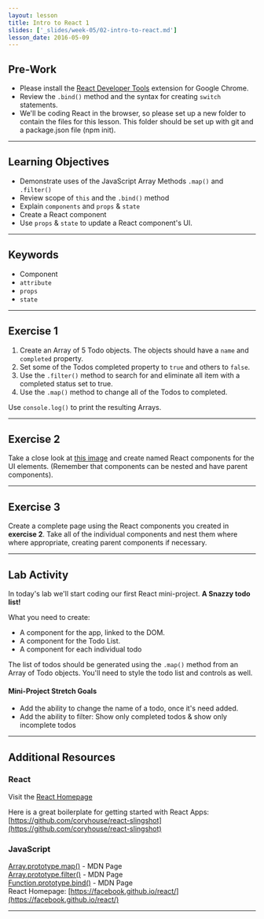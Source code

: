 ```yaml
---
layout: lesson
title: Intro to React 1
slides: ['_slides/week-05/02-intro-to-react.md']
lesson_date: 2016-05-09
---
```


## Pre-Work

- Please install the [React Developer Tools](https://chrome.google.com/webstore/detail/react-developer-tools/fmkadmapgofadopljbjfkapdkoienihi?hl=en) extension for Google Chrome.
- Review the `.bind()` method and the syntax for creating `switch` statements.
- We'll be coding React in the browser, so please set up a new folder to contain the files for this lesson.
This folder should be set up with git and a package.json file (npm init).

---

## Learning Objectives

- Demonstrate uses of the JavaScript Array Methods `.map()` and `.filter()`
- Review scope of `this` and the `.bind()` method
- Explain `components` and `props` & `state`
- Create a React component
- Use `props` & `state` to update a React component's UI.

---

## Keywords

- Component
- `attribute`
- `props`
- `state`

---

## Exercise 1

1. Create an Array of 5 Todo objects. The objects should have a `name` and `completed` property.
2. Set some of the Todos completed property to `true` and others to `false`.
3. Use the `.filter()` method to search for and eliminate all item with a completed status set to true.
4. Use the `.map()` method to change all of the Todos to completed.

Use `console.log()` to print the resulting Arrays.

---

## Exercise 2

Take a close look at [this image](/public/img/slide-assets/airbnb-components.png) and
create named React components for the UI elements. (Remember that components can be nested and have parent components).

---

## Exercise 3

Create a complete page using the React components you created in **exercise 2**. Take all of the individual components and nest them where 
where appropriate, creating parent components if necessary.

---

## Lab Activity

In today's lab we'll start coding our first React mini-project. **A Snazzy todo list!**

What you need to create:
- A component for the app, linked to the DOM.
- A component for the Todo List.
- A component for each individual todo

The list of todos should be generated using the `.map()` method from an Array of Todo objects.
You'll need to style the todo list and controls as well.

#### Mini-Project Stretch Goals
- Add the ability to change the name of a todo, once it's need added.
- Add the ability to filter: Show only completed todos & show only incomplete todos

---

## Additional Resources

### React

Visit the [React Homepage](https://facebook.github.io/react/)

Here is a great boilerplate for getting started with React Apps:
[https://github.com/coryhouse/react-slingshot](https://github.com/coryhouse/react-slingshot)


### JavaScript

[Array.prototype.map()](https://developer.mozilla.org/en-US/docs/Web/JavaScript/Reference/Global_Objects/array/map) - MDN Page <br>
[Array.prototype.filter()](https://developer.mozilla.org/en/docs/Web/JavaScript/Reference/Global_Objects/array/filter) - MDN Page <br>
[Function.prototype.bind()](https://developer.mozilla.org/en/docs/Web/JavaScript/Reference/Global_objects/Function/bind) - MDN Page <br>
React Homepage: [https://facebook.github.io/react/](https://facebook.github.io/react/)

---
